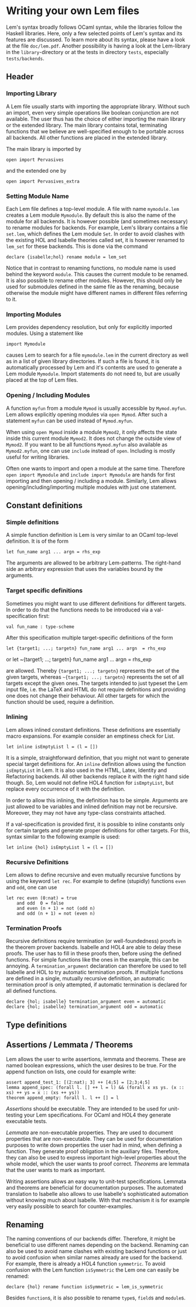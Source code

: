 # Writing your own Lem files

Lem's syntax broadly follows OCaml syntax, while the libraries follow the Haskell libraries. Here, only a few selected points of Lem's syntax and its features are discussed. To learn more about its syntax, please have a look at the file `doc/lem.pdf`. Another possibility is having a look at the Lem-library in the `library`-directory or at the tests in directory `tests`, especially `tests/backends`.

## Header

### Importing Library
A Lem file usually starts with importing the appropriate library. Without such an import, even very simple operations like boolean conjunction are not available. The user thus has the choice of either importing the main library or the extended library. The main library 
contains total, terminating functions that we believe are well-specified enough to be portable across all backends. All other functions are placed in the extended library. 

The main library is imported by

    open import Pervasives

and the extended one by

    open import Pervasives_extra
	
### Setting Module Name
Each Lem file defines a top-level module. A file with name `mymodule.lem` creates a Lem module `Mymodule`. By default this is also the name of the module for all backends. It is however possible (and sometimes necessary) to rename modules for backends. For example, 
Lem's library contains a file `set.lem`, which defines the Lem module `Set`. In order to avoid clashes with the existing HOL and Isabelle theories called set, it is however renamed to `lem_set` for these backends. This is done via the command

    declare {isabelle;hol} rename module = lem_set

Notice that in contrast to renaming functions, no module name is used
behind the keyword `module`. This causes the current module to be renamed. It is also possible to rename other modules. However, this should only be used for submodules defined in the same file as the renaming, because otherwise the module might have different names in different files referring to it.

### Importing Modules
Lem provides dependency resolution, but only for explicitly imported modules. Using a statement like

    import Mymodule
	
causes Lem to search for a file `mymodule.lem` in the current directory as well as in a list of given library directories. If such a file is found, it is automatically processed by Lem and it's contents are used to generate a Lem module `Mymodule`. Import statements do not need to, but are usually placed at the top of Lem files.


### Opening / Including Modules
A function `myfun` from a module `Mymod` is usually accessible by `Mymod.myfun`. Lem allows explicitly opening modules via `open Mymod`. After such a statement `myfun` can be used instead of `Mymod.myfun`.

When using `open Mymod` inside a module `Mymod2`, it only affects the state inside this current module `Mymod2`. It does not change the outside view of `Mymod2`. If you want to be all functions `Mymod.myfun` also available as `Mymod2.myfun`, one can use `include` instead of `open`. Including is mostly useful for writing libraries.

Often one wants to import and open a module at the same time. Therefore `open import Mymodule` and `include import Mymodule` are hands for first importing and then opening / including a module. Similarly, Lem allows opening/including/importing multiple modules with just one statement.

## Constant definitions

### Simple definitions
A simple function definition is Lem is very similar to an OCaml top-level definition. It is of the form

    let fun_name arg1 ... argn = rhs_exp 
	
The arguments are allowed to be arbitrary Lem-patterns. The right-hand side an arbitrary expression that uses the variables bound by the arguments. 

### Target specific definitions
Sometimes you might want to use different definitions for different targets. In order to do that the functions needs to be introduced via a val-specification first:

    val fun_name : type-scheme 

After this specification multiple target-specific definitions of the form

    let {target1; ...; targetn} fun_name arg1 ... argn  = rhs_exp

or
    let ~{target1; ...; targetn} fun_name arg1 ... argn  = rhs_exp 
	
are allowed. Thereby `{target1; ...; targetn}` represents the set of the given targets, whereas `~{target1; ...; targetn}` represents the set of all targets except the given ones. The targets intended to just typeset the Lem input file, i.e. the LaTeX and HTML do not require definitions and providing one does not change their behaviour. All other targets for which the function should be used, require a definition. 


### Inlining
Lem allows inlined constant definitions. These definitions are essentially macro expansions. For example consider an emptiness check for List.

    let inline isEmptyList l = (l = [])
	
It is a simple, straightforward definition, that you might not want to generate special target definitions for. An `inline` definition
allows using the function `isEmptyList` in Lem. It is also used in the HTML, Latex, Identity and Refactoring backends. All other backends replace it with the right hand side though. So, Lem would not define HOL4 function for `isEmptyList`, but replace every occurrence of it with the definition.

In order to allow this inlining, the definition has to be simple. Arguments are just allowed to be variables and inlined definition may not be recursive. Moreover, they may not have any type-class constraints attached. 

If a val-specification is provided first, it is possible to inline constants only for certain targets and generate proper definitions for other targets. For this, syntax similar to the following example is used:

    let inline {hol} isEmptyList l = (l = [])

### Recursive Definitions
Lem allows to define recursive and even mutually recursive functions by using the keyword `let rec`. For example to define (stupidly) functions `even` and `odd`, one can use

    let rec even (0:nat) = true
	    and odd  0 = false
		and even (n + 1) = not (odd n)
		and odd (n + 1) = not (even n)

### Termination Proofs
Recursive definitions require termination (or well-foundedness) proofs in the theorem prover backends. Isabelle and HOL4 are able to delay these proofs. The user has to fill in these proofs then, before using the defined functions. For simple functions like the ones in the example, this can be annoying. A `termination_argument` declaration can therefore be used to tell Isabelle and HOL to try automatic termination proofs. If multiple functions are defined in a single, mutually recursive definition, an automatic termination proof is only attempted, if automatic termination is declared for all defined functions.

    declare {hol; isabelle} termination_argument even = automatic
    declare {hol; isabelle} termination_argument odd = automatic


## Type definitions



## Assertions / Lemmata / Theorems
Lem allows the user to write assertions, lemmata and theorems. These are named boolean expressions, which the user desires to be true. For the append function on lists, one could for example write:

    assert append_test_1: [(2:nat); 3] ++ [4;5] = [2;3;4;5]
    lemma append_spec: (forall l. [] ++ l = l) && (forall x xs ys. (x :: xs) ++ ys = x :: (xs ++ ys))
    theorem append_empty: forall l. l ++ [] = l

*Assertions* should be executable. They are intended to be used for unit-testing your Lem specifications. For OCaml and HOL4 they generate executable tests. 

*Lemmata* are non-executable properties. They are used to document properties that are non-executable. They can be used for documentation purposes to write down properties the user had in mind, when defining a function. They generate proof obligation in the auxiliary files. Therefore, they can also be used to express important high-level properties about the whole model, which the user wants to proof correct.  *Theorems* are lemmata that the user wants to mark as important.

Writing assertions allows an easy way to unit-test specifications. Lemmata and theorems are beneficial for documentation purposes. The automated translation to Isabelle also allows to use Isabelle's sophisticated automation without knowing much about Isabelle. With that mechanism it is for example very easily possible to search for counter-examples.


## Renaming
The naming conventions of our backends differ. Therefore, it might be beneficial to use different names depending on the backend. Renaming can also be used to avoid name clashes with existing backend functions or just to avoid confusion when similar names already are used for the backend. For example, there is already a HOL4 function `symmetric`. To avoid confusion with the Lem function `isSymmetric` the Lem one can easily be renamed:

    declare {hol} rename function isSymmetric = lem_is_symmetric



Besides `function`s, it is also possible to rename `type`s, `field`s and `module`s. 


